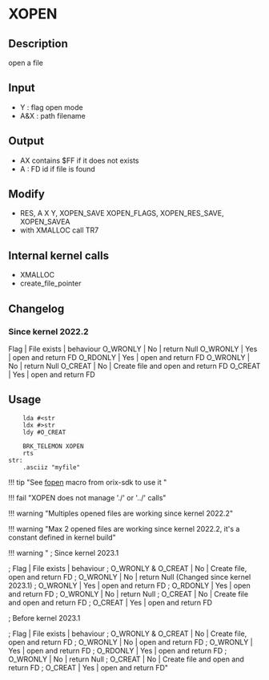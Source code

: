 # XOPEN

## Description

open a file

## Input

* Y : flag open mode
* A&X : path filename

## Output

* AX contains $FF if it does not exists
* A : FD id if file is found

## Modify

* RES, A X Y, XOPEN_SAVE XOPEN_FLAGS, XOPEN_RES_SAVE, XOPEN_SAVEA
* with XMALLOC call TR7

## Internal kernel calls

* XMALLOC
* create_file_pointer

## Changelog

### Since kernel 2022.2

Flag     | File exists | behaviour
O_WRONLY |    No       | return Null
O_WRONLY |    Yes      | open and return FD
O_RDONLY |    Yes      | open and return FD
O_WRONLY |    No       | return Null
O_CREAT  |    No       | Create file and open and return FD
O_CREAT  |    Yes      | open and return FD

## Usage

``` ca65
    lda #<str
    ldx #>str
    ldy #O_CREAT

    BRK_TELEMON XOPEN
    rts
str:
    .asciiz "myfile"
```





!!! tip "See [fopen](../../../home/orixsdk) macro from orix-sdk to use it "

!!! fail "XOPEN does not manage './' or '../' calls"

!!! warning "Multiples opened files are working since kernel 2022.2"

!!! warning "Max 2 opened files are working since kernel 2022.2, it's a constant defined in kernel build"

!!! warning "
   ; Since kernel 2023.1

  ; Flag               | File exists | behaviour
  ; O_WRONLY & O_CREAT |    No       | Create file, open and return FD
  ; O_WRONLY           |    No       | return Null (Changed since kernel 2023.1)
  ; O_WRONLY           |    Yes      | open and return FD
  ; O_RDONLY           |    Yes      | open and return FD
  ; O_WRONLY           |    No       | return Null
  ; O_CREAT            |    No       | Create file and open and return FD
  ; O_CREAT            |    Yes      | open and return FD

; Before kernel 2023.1

  ; Flag               | File exists | behaviour
  ; O_WRONLY & O_CREAT |    No       | Create file, open and return FD
  ; O_WRONLY           |    No       | open and return FD
  ; O_WRONLY           |    Yes      | open and return FD
  ; O_RDONLY           |    Yes      | open and return FD
  ; O_WRONLY           |    No       | return Null
  ; O_CREAT            |    No       | Create file and open and return FD
  ; O_CREAT            |    Yes      | open and return FD"
